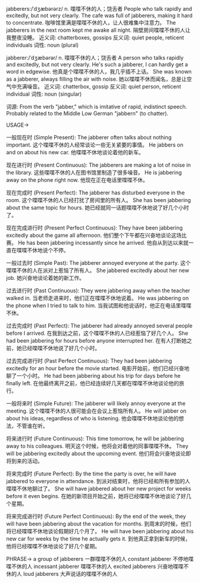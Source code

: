 jabberers:/ˈdʒæbərərz/
n.
喋喋不休的人；饶舌者
People who talk rapidly and excitedly, but not very clearly.
The cafe was full of jabberers, making it hard to concentrate.  咖啡馆里满是喋喋不休的人，让人很难集中注意力。
The jabberers in the next room kept me awake all night. 隔壁房间喋喋不休的人让我整夜没睡。
近义词: chatterboxes, gossips
反义词: quiet people, reticent individuals
词性: noun (plural)


jabberer:/ˈdʒæbərər/
n.
喋喋不休的人；饶舌者
A person who talks rapidly and excitedly, but not very clearly.
He's such a jabberer, I can hardly get a word in edgewise. 他真是个喋喋不休的人，我几乎插不上话。
She was known as a jabberer, always filling the air with noise. 她以喋喋不休而闻名，总是让空气中充满噪音。
近义词: chatterbox, gossip
反义词: quiet person, reticent individual
词性: noun (singular)


词源:  From the verb "jabber," which is imitative of rapid, indistinct speech.  Probably related to the Middle Low German "jabbern" (to chatter).

USAGE->

一般现在时 (Simple Present):
The jabberer often talks about nothing important. 这个喋喋不休的人经常谈论一些无关紧要的事情。
He jabbers on and on about his new car. 他喋喋不休地谈论着他的新车。

现在进行时 (Present Continuous):
The jabberers are making a lot of noise in the library. 这些喋喋不休的人在图书馆里制造了很多噪音。
He is jabbering away on the phone right now. 他现在正在电话里喋喋不休。

现在完成时 (Present Perfect):
The jabberer has disturbed everyone in the room. 这个喋喋不休的人已经打扰了房间里的所有人。
She has been jabbering about the same topic for hours. 她已经就同一话题喋喋不休地说了好几个小时了。

现在完成进行时 (Present Perfect Continuous):
They have been jabbering excitedly about the game all afternoon. 他们整个下午都在兴奋地谈论这场比赛。
He has been jabbering incessantly since he arrived. 他自从到达以来就一直在喋喋不休地说个不停。

一般过去时 (Simple Past):
The jabberer annoyed everyone at the party.  这个喋喋不休的人在派对上惹恼了所有人。
She jabbered excitedly about her new job.  她兴奋地谈论着她的新工作。

过去进行时 (Past Continuous):
They were jabbering away when the teacher walked in. 当老师走进来时，他们正在喋喋不休地说着。
He was jabbering on the phone when I tried to talk to him. 当我试图和他说话时，他正在电话里喋喋不休。

过去完成时 (Past Perfect):
The jabberer had already annoyed several people before I arrived. 在我到达之前，这个喋喋不休的人已经惹恼了好几个人。
She had been jabbering for hours before anyone interrupted her. 在有人打断她之前，她已经喋喋不休地说了好几个小时。

过去完成进行时 (Past Perfect Continuous):
They had been jabbering excitedly for an hour before the movie started. 电影开始前，他们已经兴奋地聊了一个小时。
He had been jabbering about his trip for days before he finally left. 在他最终离开之前，他已经连续好几天都在喋喋不休地谈论他的旅行。

一般将来时 (Simple Future):
The jabberer will likely annoy everyone at the meeting. 这个喋喋不休的人很可能会在会议上惹恼所有人。
He will jabber on about his ideas, regardless of who is listening. 他会喋喋不休地谈论他的想法，不管谁在听。


将来进行时 (Future Continuous):
This time tomorrow, he will be jabbering away to his colleagues. 明天这个时候，他将会对着他的同事喋喋不休。
They will be jabbering excitedly about the upcoming event. 他们将会兴奋地谈论即将到来的活动。

将来完成时 (Future Perfect):
By the time the party is over, he will have jabbered to everyone in attendance. 到派对结束时，他将已经和所有参加的人喋喋不休地聊过了。
She will have jabbered about her new project for weeks before it even begins. 在她的新项目开始之前，她将已经喋喋不休地谈论了好几个星期。

将来完成进行时 (Future Perfect Continuous):
By the end of the week, they will have been jabbering about the vacation for months. 到周末的时候，他们将已经喋喋不休地谈论假期好几个月了。
He will have been jabbering about his new car for weeks by the time he actually gets it. 到他真正拿到新车的时候，他将已经喋喋不休地谈论了好几个星期。



PHRASE->
a group of jabberers 一群喋喋不休的人
constant jabberer  不停地喋喋不休的人
incessant jabberer  喋喋不休的人
excited jabberers 兴奋地喋喋不休的人
loud jabberers 大声说话的喋喋不休的人
